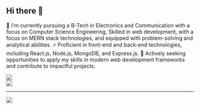 ## Hi there 👋

<!--
**shashanksoni815/shashanksoni815** is a ✨ _special_ ✨ repository because its `README.md` (this file) appears on your GitHub profile.

Here are some ideas to get you started:

- 🔭 I’m currently working on ...
- 🌱 I’m currently learning ...
- 👯 I’m looking to collaborate on ...
- 🤔 I’m looking for help with ...
- 💬 Ask me about ...
- 📫 How to reach me: ...
- 😄 Pronouns: ...
- ⚡ Fun fact: ...

# 💫 About Me: -->
🌱 I'm currently pursuing a B-Tech in Electronics and Communication with a focus on Computer Science Engineering, Skilled in web development, with a focus on MERN stack technologies, and equipped with problem-solving and analytical abilities. 
⚡ Proficient in front-end and back-end technologies, including React.js, Node.js, MongoDB, and Express.js.
🔭 Actively seeking opportunities to apply my skills in modern web development frameworks and contribute to impactful projects.
<!--🔭 I’m currently working on Web Development <br>

 👯 I’m looking to collaborate on<br> 
🤝 I’m looking for help with<br> 

💬 Ask me about<br>
⚡ Fun fact 
🌱 I’m currently learning MERN Stack<br>


## 🌐 Socials:
[![Discord](https://img.shields.io/badge/Discord-%237289DA.svg?logo=discord&logoColor=white)](https://discord.gg/shashanksoni_88582) [![Instagram](https://img.shields.io/badge/Instagram-%23E4405F.svg?logo=Instagram&logoColor=white)](https://instagram.com/_shashank_sonii) [![LinkedIn](https://img.shields.io/badge/LinkedIn-%230077B5.svg?logo=linkedin&logoColor=white)](https://linkedin.com/in/shashank-soni815) 

# 💻 Tech Stack:
![CSS3](https://img.shields.io/badge/css3-%231572B6.svg?style=plastic&logo=css3&logoColor=white) ![Java](https://img.shields.io/badge/java-%23ED8B00.svg?style=plastic&logo=openjdk&logoColor=white) ![JavaScript](https://img.shields.io/badge/javascript-%23323330.svg?style=plastic&logo=javascript&logoColor=%23F7DF1E) ![HTML5](https://img.shields.io/badge/html5-%23E34F26.svg?style=plastic&logo=html5&logoColor=white) ![React](https://img.shields.io/badge/react-%2320232a.svg?style=plastic&logo=react&logoColor=%2361DAFB) ![NodeJS](https://img.shields.io/badge/node.js-6DA55F?style=plastic&logo=node.js&logoColor=white) ![Express.js](https://img.shields.io/badge/express.js-%23404d59.svg?style=plastic&logo=express&logoColor=%2361DAFB) ![Bootstrap](https://img.shields.io/badge/bootstrap-%238511FA.svg?style=plastic&logo=bootstrap&logoColor=white) ![TailwindCSS](https://img.shields.io/badge/tailwindcss-%2338B2AC.svg?style=plastic&logo=tailwind-css&logoColor=white) ![NPM](https://img.shields.io/badge/NPM-%23CB3837.svg?style=plastic&logo=npm&logoColor=white) ![MongoDB](https://img.shields.io/badge/MongoDB-%234ea94b.svg?style=plastic&logo=mongodb&logoColor=white) -->
<!--# 📊 GitHub Stats:
![](https://github-readme-stats.vercel.app/api?username=shashanksoni815&theme=dark&hide_border=false&include_all_commits=true&count_private=true)<br/> -->
![](https://github-readme-streak-stats.herokuapp.com/?user=shashanksoni815&theme=dark&hide_border=false)<br/>
![](https://github-readme-stats.vercel.app/api/top-langs/?username=shashanksoni815&theme=dark&hide_border=false&include_all_commits=true&count_private=true&layout=compact)
<!--
## 🏆 GitHub Trophies
![](https://github-profile-trophy.vercel.app/?username=shashanksoni815&theme=radical&no-frame=false&no-bg=true&margin-w=4)

### ✍️ Random Dev Quote
![](https://quotes-github-readme.vercel.app/api?type=horizontal&theme=dark)

### 🔝 Top Contributed Repo
![](https://github-contributor-stats.vercel.app/api?username=shashanksoni815&limit=5&theme=dark&combine_all_yearly_contributions=true) -->

---
[![](https://visitcount.itsvg.in/api?id=shashanksoni815&icon=0&color=0)](https://visitcount.itsvg.in)

<!-- Proudly created with GPRM ( https://gprm.itsvg.in ) -->

